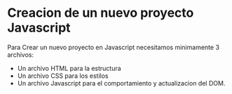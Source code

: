# Creacion de un nuevo proyecto Javascript

Para Crear un nuevo proyecto en Javascript necesitamos minimamente 3 archivos:
 + Un archivo HTML para la estructura
 + Un archivo CSS para los estilos
 + Un archivo Javascript para el comportamiento y actualizacion del DOM.
 
 